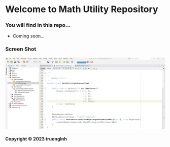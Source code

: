 # Welcome to Math Utility Repository
### You will find in this repo...

* Coming soon...
### Screen Shot
![DDT Source](https://github.com/Nikin-2204/math-util-mvn/blob/main/screenshot/DDT.png)

#### Copyright &#169; 2023 truonglnh